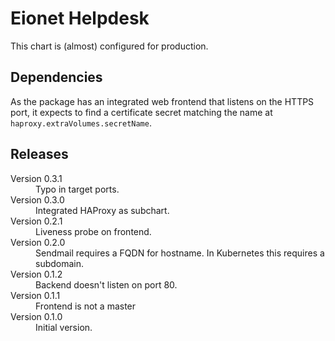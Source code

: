 # Eionet Helpdesk

This chart is (almost) configured for production.

## Dependencies

As the package has an integrated web frontend that listens on the HTTPS port, it
expects to find a certificate secret matching the name at `haproxy.extraVolumes.secretName`.

## Releases

<dl>

  <dt>Version 0.3.1</dt>
  <dd>Typo in target ports.</dd>

  <dt>Version 0.3.0</dt>
  <dd>Integrated HAProxy as subchart.</dd>

  <dt>Version 0.2.1</dt>
  <dd>Liveness probe on frontend.</dd>

  <dt>Version 0.2.0</dt>
  <dd>Sendmail requires a FQDN for hostname. In Kubernetes this requires a subdomain.</dd>

  <dt>Version 0.1.2</dt>
  <dd>Backend doesn't listen on port 80.</dd>

  <dt>Version 0.1.1</dt>
  <dd>Frontend is not a master</dd>

  <dt>Version 0.1.0</dt>
  <dd>Initial version.</dd>

</dl>

